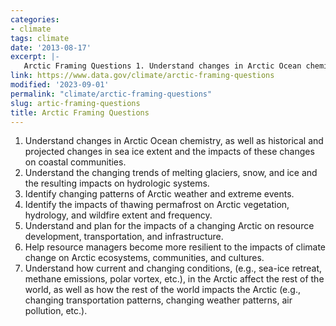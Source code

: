 ```yaml
---
categories:
- climate
tags: climate
date: '2013-08-17'
excerpt: |-
   Arctic Framing Questions 1. Understand changes in Arctic Ocean chemistry, as well as historical and projected changes in sea ice extent and the impacts of these changes on coastal communities. 2. Understand the changing trends of melting glaciers, snow, and ice and the resulting impacts on hydrologic systems...
link: https://www.data.gov/climate/arctic-framing-questions
modified: '2023-09-01'
permalink: "climate/arctic-framing-questions"
slug: artic-framing-questions
title: Arctic Framing Questions
---
```


1.	Understand changes in Arctic Ocean chemistry, as well as historical and projected changes in sea ice extent and the impacts of these changes on coastal communities.
2.	Understand the changing trends of melting glaciers, snow, and ice and the resulting impacts on hydrologic systems.
3.	Identify changing patterns of Arctic weather and extreme events.
4.	Identify the impacts of thawing permafrost on Arctic vegetation, hydrology, and wildfire extent and frequency.
5.	Understand and plan for the impacts of a changing Arctic on resource development, transportation, and infrastructure.
6.	Help resource managers become more resilient to the impacts of climate change on Arctic ecosystems, communities, and cultures.
7.	Understand how current and changing conditions, (e.g., sea-ice retreat, methane emissions, polar vortex, etc.), in the Arctic affect the rest of the world, as well as how the rest of the world impacts the Arctic (e.g., changing transportation patterns, changing weather patterns, air pollution, etc.).
